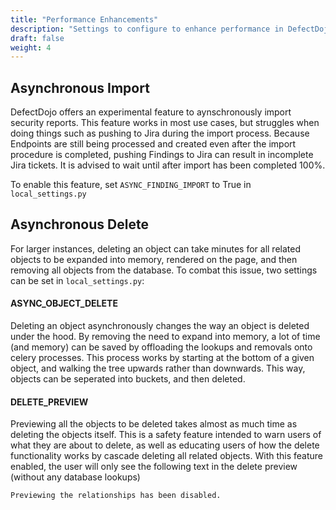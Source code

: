 ```yaml
---
title: "Performance Enhancements"
description: "Settings to configure to enhance performance in DefectDojo"
draft: false
weight: 4
---
```


## Asynchronous Import

DefectDojo offers an experimental feature to aynschronously import security reports. 
This feature works in most use cases, but struggles when doing things such as pushing 
to Jira during the import process. Because Endpoints are still being processed and 
created even after the import procedure is completed, pushing Findings to Jira can
result in incomplete Jira tickets. It is advised to wait until after import has been
completed 100%.

To enable this feature, set `ASYNC_FINDING_IMPORT` to True in `local_settings.py`

## Asynchronous Delete

For larger instances, deleting an object can take minutes for all related objects to be 
expanded into memory, rendered on the page, and then removing all objects from the database.
To combat this issue, two settings can be set in `local_settings.py`:

#### ASYNC_OBJECT_DELETE

Deleting an object asynchronously changes the way an object is deleted under the hood. By removing
the need to expand into memory, a lot of time (and memory) can be saved by offloading the lookups and
removals onto celery processes. This process works by starting at the bottom of a given object, and 
walking the tree upwards rather than downwards. This way, objects can be seperated into buckets,
and then deleted.

#### DELETE_PREVIEW

Previewing all the objects to be deleted takes almost as much time as deleting the objects itself.
This is a safety feature intended to warn users of what they are about to delete, as well as educating 
users of how the delete functionality works by cascade deleting all related objects. With this feature enabled, 
the user will only see the following text in the delete preview (without any database lookups)

`Previewing the relationships has been disabled.`

